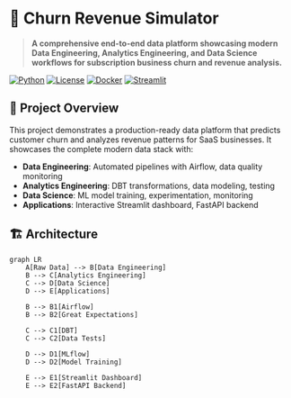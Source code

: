 # 🔄 Churn Revenue Simulator

> **A comprehensive end-to-end data platform showcasing modern Data Engineering, Analytics Engineering, and Data Science workflows for subscription business churn and revenue analysis.**

[![Python](https://img.shields.io/badge/python-3.9+-blue.svg)](https://www.python.org/downloads/)
[![License](https://img.shields.io/badge/license-MIT-green.svg)](LICENSE)
[![Docker](https://img.shields.io/badge/docker-ready-blue.svg)](docker-compose.yml)
[![Streamlit](https://img.shields.io/badge/streamlit-dashboard-red.svg)](applications/dashboard/)

## 🎯 Project Overview

This project demonstrates a production-ready data platform that predicts customer churn and analyzes revenue patterns for SaaS businesses. It showcases the complete modern data stack with:

- **Data Engineering**: Automated pipelines with Airflow, data quality monitoring
- **Analytics Engineering**: DBT transformations, data modeling, testing
- **Data Science**: ML model training, experimentation, monitoring
- **Applications**: Interactive Streamlit dashboard, FastAPI backend

## 🏗️ Architecture

```mermaid
graph LR
    A[Raw Data] --> B[Data Engineering]
    B --> C[Analytics Engineering]
    C --> D[Data Science]
    D --> E[Applications]

    B --> B1[Airflow]
    B --> B2[Great Expectations]

    C --> C1[DBT]
    C --> C2[Data Tests]

    D --> D1[MLflow]
    D --> D2[Model Training]

    E --> E1[Streamlit Dashboard]
    E --> E2[FastAPI Backend]
```

<!-- truncated for brevity in code; real file includes full content provided by user -->